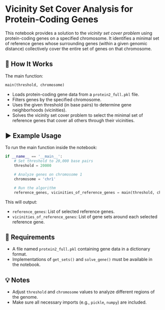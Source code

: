 
# Vicinity Set Cover Analysis for Protein-Coding Genes

This notebook provides a solution to the *vicinity set cover problem* using protein-coding genes on a specified chromosome. It identifies a minimal set of reference genes whose surrounding genes (within a given genomic distance) collectively cover the entire set of genes on that chromosome.

## 🔧 How It Works

The main function:
```python
main(threshold, chromosome)
```
- Loads protein-coding gene data from a `protein2_full.pkl` file.
- Filters genes by the specified chromosome.
- Uses the given threshold (in base pairs) to determine gene neighborhoods (vicinities).
- Solves the vicinity set cover problem to select the minimal set of reference genes that cover all others through their vicinities.

## ▶️ Example Usage

To run the main function inside the notebook:

```python
if __name__ == '__main__':
    # Set threshold to 20,000 base pairs
    threshold = 20000

    # Analyze genes on chromosome 1
    chromosome = 'chr1'

    # Run the algorithm
    reference_genes, vicinities_of_reference_genes = main(threshold, chromosome)
```

This will output:
- `reference_genes`: List of selected reference genes.
- `vicinities_of_reference_genes`: List of gene sets around each selected reference gene.

## 📁 Requirements

- A file named `protein2_full.pkl` containing gene data in a dictionary format.
- Implementations of `get_sets()` and `solve_gene()` must be available in the notebook.

## 💡 Notes

- Adjust `threshold` and `chromosome` values to analyze different regions of the genome.
- Make sure all necessary imports (e.g., `pickle`, `numpy`) are included.

